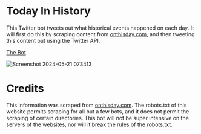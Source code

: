 # Today In History

This Twitter bot tweets out what historical events happened on each day. It will first do this by scraping content from [onthisday.com](https://www.onthisday.com/), and then tweeting this content out using the Twitter API.

[The Bot](https://x.com/TodaysHistoryXY)


![Screenshot 2024-05-21 073413](https://github.com/Kaushal-Bevara/twitter-bot/assets/123275654/a7dd0cc5-ba3a-4ed2-9711-b5a9dc8ef1c8)



# Credits
This information was scraped from [onthisday.com](https://www.onthisday.com/). The robots.txt of this website permits scraping for all but a few bots, and it does not permit the scraping of certain directories. This bot will not be super intensive on the servers of the websites, nor will it break the rules of the robots.txt.
